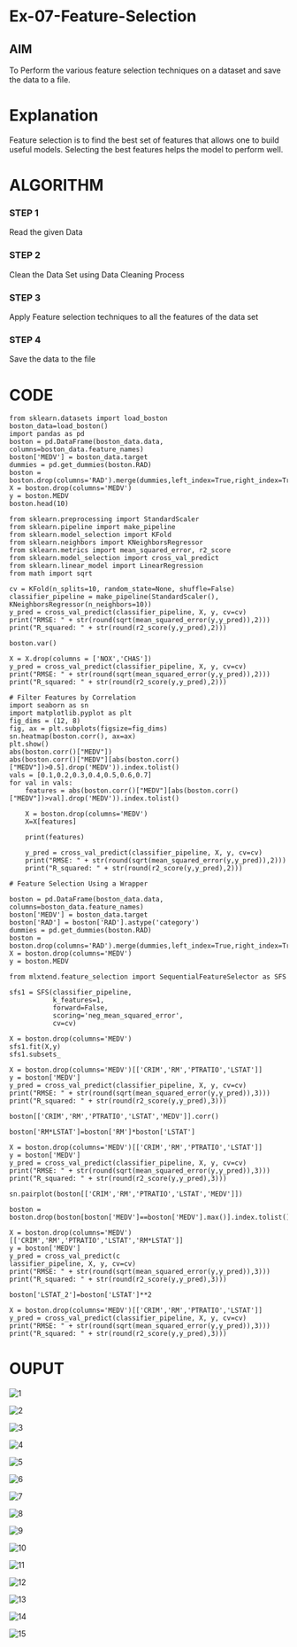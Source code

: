# Ex-07-Feature-Selection
## AIM
To Perform the various feature selection techniques on a dataset and save the data to a file. 

# Explanation
Feature selection is to find the best set of features that allows one to build useful models.
Selecting the best features helps the model to perform well. 

# ALGORITHM
### STEP 1
Read the given Data
### STEP 2
Clean the Data Set using Data Cleaning Process
### STEP 3
Apply Feature selection techniques to all the features of the data set
### STEP 4
Save the data to the file


# CODE
~~~
from sklearn.datasets import load_boston
boston_data=load_boston()
import pandas as pd
boston = pd.DataFrame(boston_data.data, columns=boston_data.feature_names)
boston['MEDV'] = boston_data.target
dummies = pd.get_dummies(boston.RAD)
boston = boston.drop(columns='RAD').merge(dummies,left_index=True,right_index=True)
X = boston.drop(columns='MEDV')
y = boston.MEDV
boston.head(10)

from sklearn.preprocessing import StandardScaler
from sklearn.pipeline import make_pipeline
from sklearn.model_selection import KFold
from sklearn.neighbors import KNeighborsRegressor
from sklearn.metrics import mean_squared_error, r2_score
from sklearn.model_selection import cross_val_predict
from sklearn.linear_model import LinearRegression
from math import sqrt

cv = KFold(n_splits=10, random_state=None, shuffle=False)
classifier_pipeline = make_pipeline(StandardScaler(), KNeighborsRegressor(n_neighbors=10))
y_pred = cross_val_predict(classifier_pipeline, X, y, cv=cv)
print("RMSE: " + str(round(sqrt(mean_squared_error(y,y_pred)),2)))
print("R_squared: " + str(round(r2_score(y,y_pred),2)))

boston.var()

X = X.drop(columns = ['NOX','CHAS'])
y_pred = cross_val_predict(classifier_pipeline, X, y, cv=cv)
print("RMSE: " + str(round(sqrt(mean_squared_error(y,y_pred)),2)))
print("R_squared: " + str(round(r2_score(y,y_pred),2)))

# Filter Features by Correlation
import seaborn as sn
import matplotlib.pyplot as plt
fig_dims = (12, 8)
fig, ax = plt.subplots(figsize=fig_dims)
sn.heatmap(boston.corr(), ax=ax)
plt.show()
abs(boston.corr()["MEDV"])
abs(boston.corr()["MEDV"][abs(boston.corr()["MEDV"])>0.5].drop('MEDV')).index.tolist()
vals = [0.1,0.2,0.3,0.4,0.5,0.6,0.7]
for val in vals:
    features = abs(boston.corr()["MEDV"][abs(boston.corr()["MEDV"])>val].drop('MEDV')).index.tolist()
    
    X = boston.drop(columns='MEDV')
    X=X[features]
    
    print(features)

    y_pred = cross_val_predict(classifier_pipeline, X, y, cv=cv)
    print("RMSE: " + str(round(sqrt(mean_squared_error(y,y_pred)),2)))
    print("R_squared: " + str(round(r2_score(y,y_pred),2)))

# Feature Selection Using a Wrapper

boston = pd.DataFrame(boston_data.data, columns=boston_data.feature_names)
boston['MEDV'] = boston_data.target
boston['RAD'] = boston['RAD'].astype('category')
dummies = pd.get_dummies(boston.RAD)
boston = boston.drop(columns='RAD').merge(dummies,left_index=True,right_index=True)
X = boston.drop(columns='MEDV')
y = boston.MEDV

from mlxtend.feature_selection import SequentialFeatureSelector as SFS

sfs1 = SFS(classifier_pipeline, 
           k_features=1, 
           forward=False, 
           scoring='neg_mean_squared_error',
           cv=cv)

X = boston.drop(columns='MEDV')
sfs1.fit(X,y)
sfs1.subsets_

X = boston.drop(columns='MEDV')[['CRIM','RM','PTRATIO','LSTAT']]
y = boston['MEDV']
y_pred = cross_val_predict(classifier_pipeline, X, y, cv=cv)
print("RMSE: " + str(round(sqrt(mean_squared_error(y,y_pred)),3)))
print("R_squared: " + str(round(r2_score(y,y_pred),3)))

boston[['CRIM','RM','PTRATIO','LSTAT','MEDV']].corr()

boston['RM*LSTAT']=boston['RM']*boston['LSTAT']

X = boston.drop(columns='MEDV')[['CRIM','RM','PTRATIO','LSTAT']]
y = boston['MEDV']
y_pred = cross_val_predict(classifier_pipeline, X, y, cv=cv)
print("RMSE: " + str(round(sqrt(mean_squared_error(y,y_pred)),3)))
print("R_squared: " + str(round(r2_score(y,y_pred),3)))

sn.pairplot(boston[['CRIM','RM','PTRATIO','LSTAT','MEDV']])

boston = boston.drop(boston[boston['MEDV']==boston['MEDV'].max()].index.tolist())

X = boston.drop(columns='MEDV')[['CRIM','RM','PTRATIO','LSTAT','RM*LSTAT']]
y = boston['MEDV']
y_pred = cross_val_predict(c
lassifier_pipeline, X, y, cv=cv)
print("RMSE: " + str(round(sqrt(mean_squared_error(y,y_pred)),3)))
print("R_squared: " + str(round(r2_score(y,y_pred),3)))

boston['LSTAT_2']=boston['LSTAT']**2

X = boston.drop(columns='MEDV')[['CRIM','RM','PTRATIO','LSTAT']]
y_pred = cross_val_predict(classifier_pipeline, X, y, cv=cv)
print("RMSE: " + str(round(sqrt(mean_squared_error(y,y_pred)),3)))
print("R_squared: " + str(round(r2_score(y,y_pred),3)))
~~~
# OUPUT

![1](https://user-images.githubusercontent.com/95342910/170409937-591a0fa5-523b-40bd-81db-1d4dac247800.png)

![2](https://user-images.githubusercontent.com/95342910/170409965-439cd1f5-a4e6-4a98-b6d2-01d4d5f4bfeb.png)

![3](https://user-images.githubusercontent.com/95342910/170409758-756ea898-7ce2-47a6-aec8-cc8e40a96f36.png)

![4](https://user-images.githubusercontent.com/95342910/170409900-153ea652-77f5-4ce5-a2a0-a28798ab5ba3.png)

![5](https://user-images.githubusercontent.com/95342910/170410000-bdd9f9f3-5b69-4be6-8eb6-731e18c2b248.png)

![6](https://user-images.githubusercontent.com/95342910/170410019-dba2a0dd-8f84-42c6-8e6a-8a8aeb11a05f.png)

![7](https://user-images.githubusercontent.com/95342910/170410039-fe36cedd-12e4-4ba9-95cf-261cda6f1f4d.png)

![8](https://user-images.githubusercontent.com/95342910/170410066-c8501c70-8a8b-4147-9877-19d42e768c1b.png)

![9](https://user-images.githubusercontent.com/95342910/170410085-10052650-6e7e-4adc-8b2a-b95796aa80c5.png)

![10](https://user-images.githubusercontent.com/95342910/170410108-4cce1a9c-2bf2-4bd2-933f-1e0ad96f413f.png)

![11](https://user-images.githubusercontent.com/95342910/170410134-6f625048-54cc-43bd-9ec1-b738a5939c2a.png)

![12](https://user-images.githubusercontent.com/95342910/170410144-7d39e9d9-ccee-4e40-8b2b-4200a3cdfc3b.png)

![13](https://user-images.githubusercontent.com/95342910/170410179-326621ef-8b4e-4cbc-80fd-1c6a982a0744.png)

![14](https://user-images.githubusercontent.com/95342910/170410202-ca4b664a-3386-475f-bc38-464e6c09aa23.png)

![15](https://user-images.githubusercontent.com/95342910/170410238-a7f245ec-a5fd-4751-a865-7c4456ee882f.png)
